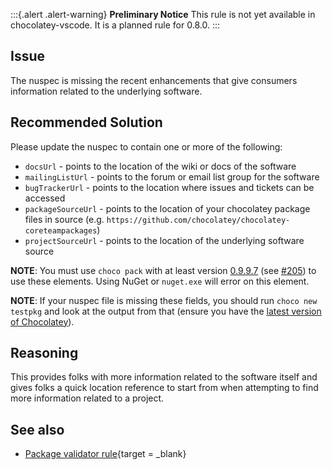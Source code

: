 ﻿---
Order: 10
Title: Nuspec Enhancements Missing
Description:
Category: Suggestions
---

:::{.alert .alert-warning}
**Preliminary Notice**
This rule is not yet available in chocolatey-vscode.
It is a planned rule for 0.8.0.
:::
## Issue

The nuspec is missing the recent enhancements that give consumers information related to the underlying software.

## Recommended Solution

Please update the nuspec to contain one or more of the following:

  * `docsUrl` - points to the location of the wiki or docs of the software
  * `mailingListUrl` - points to the forum or email list group for the software
  * `bugTrackerUrl` - points to the location where issues and tickets can be accessed
  * `packageSourceUrl` - points to the location of your chocolatey package files in source (e.g. `https://github.com/chocolatey/chocolatey-coreteampackages`)
  * `projectSourceUrl` - points to the location of the underlying software source

**NOTE**: You must use `choco pack` with at least version [0.9.9.7](https://github.com/chocolatey/choco/blob/master/CHANGELOG.md#0997-june-20-2015) (see [#205](https://github.com/chocolatey/choco/issues/205)) to use these elements. Using NuGet or `nuget.exe` will error on this element.

**NOTE**: If your nuspec file is missing these fields, you should run `choco new testpkg` and look at the output from that (ensure you have the [latest version of Chocolatey](https://chocolatey.org/packages?q=id%3Achocolatey)).

## Reasoning
This provides folks with more information related to the software itself and gives folks a quick location reference to start from when attempting to find more information related to a project.

## See also

- [Package validator rule](https://github.com/chocolatey/package-validator/wiki/NuspecEnhancementsMissing){target = _blank}
